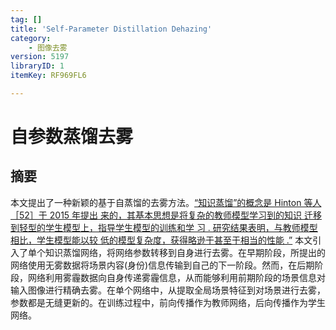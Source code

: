 ```yaml
---
tag: []
title: 'Self-Parameter Distillation Dehazing'
category:
    - 图像去雾
version: 5197
libraryID: 1
itemKey: RF969FL6

---
```

# 自参数蒸馏去雾

## 摘要

本文提出了一种新颖的基于自蒸馏的去雾方法。<span class="highlight" data-annotation="%7B%22attachmentURI%22%3A%22http%3A%2F%2Fzotero.org%2Fusers%2F10046823%2Fitems%2F9SIX2C8F%22%2C%22pageLabel%22%3A%227%22%2C%22position%22%3A%7B%22pageIndex%22%3A6%2C%22rects%22%3A%5B%5B77.482%2C193.588%2C296.117%2C205.542%5D%2C%5B62.462%2C179.165%2C296.115%2C190.419%5D%2C%5B62.462%2C164.742%2C296.116%2C175.996%5D%2C%5B62.462%2C150.319%2C296.116%2C161.573%5D%2C%5B62.462%2C135.896%2C271.159%2C147.15%5D%5D%7D%2C%22citationItem%22%3A%7B%22uris%22%3A%5B%22http%3A%2F%2Fzotero.org%2Fusers%2F10046823%2Fitems%2FSW4N67ZU%22%5D%2C%22locator%22%3A%227%22%7D%7D" ztype="zhighlight"><a href="zotero://open-pdf/library/items/9SIX2C8F?page=7">“知识蒸馏”的概念是 Hinton 等人［52］于 2015 年提出 来的，其基本思想是将复杂的教师模型学习到的知识 迁移到轻型的学生模型上，指导学生模型的训练和学 习 . 研究结果表明，与教师模型相比，学生模型能以较 低的模型复杂度，获得略逊于甚至于相当的性能 .”</a></span> 本文引入了单个知识蒸馏网络，将网络参数转移到自身进行去雾。在早期阶段，所提出的网络使用无雾数据将场景内容(身份)信息传输到自己的下一阶段。然而，在后期阶段，网络利用雾霾数据向自身传递雾霾信息，从而能够利用前期阶段的场景信息对输入图像进行精确去雾。在单个网络中，从提取全局场景特征到对场景进行去雾，参数都是无缝更新的。在训练过程中，前向传播作为教师网络，后向传播作为学生网络。

